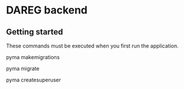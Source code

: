 # DAREG backend

## Getting started

These commands must be executed when you first run the application. 

 pyma makemigrations

 pyma migrate

 pyma createsuperuser
